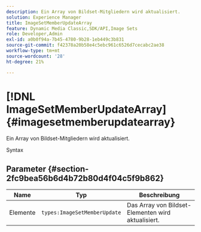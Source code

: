 ```yaml
---
description: Ein Array von Bildset-Mitgliedern wird aktualisiert.
solution: Experience Manager
title: ImageSetMemberUpdateArray
feature: Dynamic Media Classic,SDK/API,Image Sets
role: Developer,Admin
exl-id: a0b0f94a-7b45-4780-9b28-1eb449c3b831
source-git-commit: f42378a20b58e4c5ebc961c6526d7cecabc2ae38
workflow-type: tm+mt
source-wordcount: '28'
ht-degree: 21%

---
```


# [!DNL ImageSetMemberUpdateArray]{#imagesetmemberupdatearray}

Ein Array von Bildset-Mitgliedern wird aktualisiert.

Syntax

## Parameter {#section-2fc9bea56b6d4b72b80d4f04c5f9b862}

| Name | Typ | Beschreibung |
|---|---|---|
| Elemente | `types:ImageSetMemberUpdate` | Das Array von Bildset-Elementen wird aktualisiert. |
